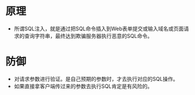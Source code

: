 # 原理
* 所谓SQL注入，就是通过把SQL命令插入到Web表单提交或输入域名或页面请求的查询字符串，最终达到欺骗服务器执行恶意的SQL命令。

# 防御
* 对请求参数进行验证。是自己预期的参数时，才去执行对应的SQL操作。
* 如果直接拿客户端传过来的参数去执行SQL肯定是有风险的。
